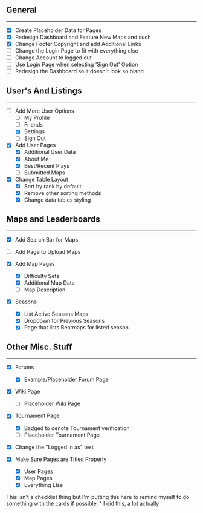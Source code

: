 ## General
---
- [x] Create Placeholder Data for Pages
- [x] Redesign Dashboard and Feature New Maps and such
- [x] Change Footer Copyright and add Additional Links
- [ ] Change the Login Page to fit with everything else
- [ ] Change Account to logged out
- [ ] Use Login Page when selecting 'Sign Out' Option
- [ ] Redesign the Dashboard so it doesn't look so bland

## User's And Listings
---
- [ ] Add More User Options
    - [ ] My Profile
    - [ ] Friends
    - [x] Settings
    - [ ] Sign Out

- [x] Add User Pages
    - [x] Additional User Data
    - [x] About Me
    - [x] Best/Recent Plays
    - [ ] Submitted Maps

- [x] Change Table Layout
    - [x] Sort by rank by default
    - [x] Remove other sorting methods
    - [x] Change data tables styling

## Maps and Leaderboards
---
- [x] Add Search Bar for Maps
- [ ] Add Page to Upload Maps

- [x] Add Map Pages
    - [x] Difficulty Sets
    - [x] Additional Map Data
    - [ ] Map Description

- [x] Seasons
    - [x] List Active Seasons Maps
    - [x] Dropdown for Previous Seasons
    - [x] Page that lists Beatmaps for listed season

## Other Misc. Stuff
---
- [x] Forums
    - [x] Example/Placeholder Forum Page
- [x] Wiki Page
    - [ ] Placeholder Wiki Page

- [x] Tournament Page
    - [x] Badged to denote Tournament verification
    - [ ] Placeholder Tournament Page

- [x] Change the "Logged in as" text

- [x] Make Sure Pages are Titled Properly
    - [x] User Pages
    - [x] Map Pages
    - [x] Everything Else

This isn't a checklist thing but I'm putting this here to remind myself to do something with the cards if possible.
^ I did this, a lot actually